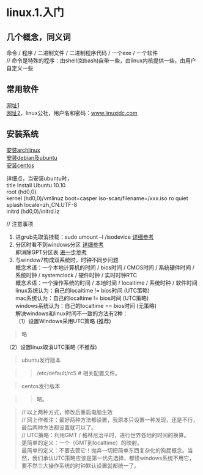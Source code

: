 # linux.1.入门
## 几个概念，同义词
命令 / 程序 / 二进制文件 / 二进制程序代码 / 一个exe / 一个软件    
// 命令是特殊的程序：由shell(如bash)自带一些，由linux内核提供一些，由用户自定义一些
## 常用软件
[网址1](http://www.jianshu.com/p/4adbfd83b29f)  
[网址2](http://linux.linuxidc.com/pub/)，linux公社，用户名和密码：www.linuxidc.com  
## 安装系统
[安装archlinux](https://wiki.archlinux.org/index.php/Beginners%27_guide "官方")  
[安装debian及ubuntu](http://blog.csdn.net/uther542/article/details/8806865)  
[安装centos](http://blog.sina.com.cn/s/blog_86e874d30101e3d8.html)  

详细点，当安装ubuntu时，  
title Install Ubuntu 10.10   
root (hd0,0)  
kernel (hd0,0)/vmlinuz boot=casper iso-scan/filename=/xxx.iso ro quiet splash locale=zh_CN.UTF-8  
initrd (hd0,0)/initrd.lz  

// 注意事项  
1. 进grub先取消挂载：sudo umount –l /isodevice [详细参考](http://www.360doc.com/content/11/0506/22/6110614_114908124.shtml)  
2. 分区时看不到windows分区 [详细参考](http://forum.ubuntu.org.cn/viewtopic.php?f=77&t=190435 "很精彩")  
即消除GPT分区表 [进一步参考](http://forum.ubuntu.org.cn/viewtopic.php?t=442575)  
3. 与window7构成双系统时，时钟不同步问题  
概念术语：一个本地计算机的时间 / bios时间 / CMOS时间 / 系统硬件时间 / 系统时钟 / systemclock / 硬件时钟 / 实时时钟RTC  
概念术语：一个操作系统的时间 / 本地时间 / localtime / 系统时钟 / 软件时间  
linux系统认为：自己的localtime != bios时间 (UTC策略)  
mac系统认为：自己的localtime != bios时间 (UTC策略)  
windows系统认为：自己的localtime == bios时间 (无策略)  
解决windows和linux时间不一致的方法有2种：  
（1）设置Windows采用UTC策略 (推荐)

> 略

（2）设置linux取消UTC策略 (不推荐)

> ubuntu发行版本

> > /etc/default/rcS  # 相关配置文件。

> centos发行版本

> > 略。

> // 以上两种方式，修改后重启电脑生效  
> // 网上作者注：最好两种方法都设置，我原本只设置一种发现，还是不行，最后两种方法都设置就可以了。  
> // UTC策略：利用GMT / 格林尼治平时，进行世界各地的时间的换算。  
> 更简单的定义：一个（GMT到localtime）的映射。  
> 最简单的定义：不要去管它！抛弃一切把简单东西复杂化的狗屁概念。当然，我们承认UTC策略应该是第一优先选择，都怪windows系统不用它，要不然三大操作系统的时钟默认设置就都统一了。  

